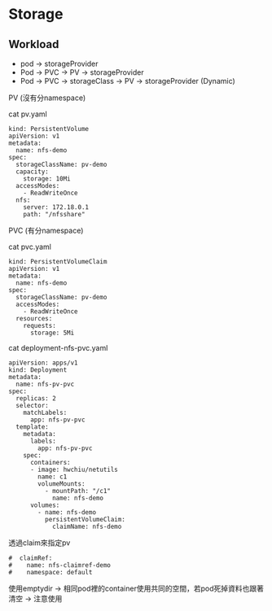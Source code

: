 # Storage

## Workload
- pod -> storageProvider
- Pod -> PVC -> PV -> storageProvider
- Pod -> PVC -> storageClass -> PV -> storageProvider (Dynamic)

PV (沒有分namespace) 

cat pv.yaml

```
kind: PersistentVolume
apiVersion: v1
metadata:
  name: nfs-demo
spec:
  storageClassName: pv-demo 
  capacity:
    storage: 10Mi
  accessModes:
    - ReadWriteOnce
  nfs:
    server: 172.18.0.1
    path: "/nfsshare"
```

PVC (有分namespace)

cat pvc.yaml

```
kind: PersistentVolumeClaim
apiVersion: v1
metadata:
  name: nfs-demo
spec:
  storageClassName: pv-demo
  accessModes:
    - ReadWriteOnce
  resources:
    requests:
      storage: 5Mi
```

cat deployment-nfs-pvc.yaml

```
apiVersion: apps/v1
kind: Deployment
metadata:
  name: nfs-pv-pvc
spec:
  replicas: 2
  selector:
    matchLabels:
      app: nfs-pv-pvc
  template:
    metadata:
      labels:
        app: nfs-pv-pvc
    spec:
      containers:
      - image: hwchiu/netutils
        name: c1
        volumeMounts:
          - mountPath: "/c1"
            name: nfs-demo
      volumes:
        - name: nfs-demo
          persistentVolumeClaim:
            claimName: nfs-demo
```

透過claim來指定pv

```
#  claimRef:
#    name: nfs-claimref-demo
#    namespace: default
```

使用emptydir -> 相同pod裡的container使用共同的空間，若pod死掉資料也跟著清空 -> 注意使用

## 